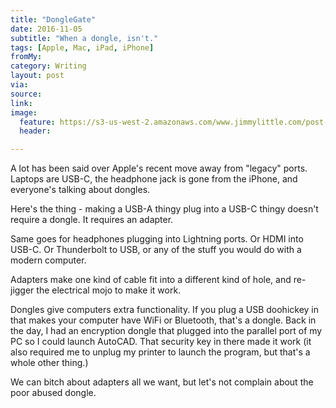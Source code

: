 ```yaml
---
title: "DongleGate"
date: 2016-11-05
subtitle: "When a dongle, isn't."
tags: [Apple, Mac, iPad, iPhone]
fromMy: 
category: Writing
layout: post
via: 
source: 
link: 
image:
  feature: https://s3-us-west-2.amazonaws.com/www.jimmylittle.com/post-images/donglegate.png
  header:

---
```

A lot has been said over Apple's recent move away from "legacy" ports. Laptops are USB-C, the headphone jack is gone from the iPhone, and everyone's talking about dongles.

<!-- more -->

Here's the thing - making a USB-A thingy plug into a USB-C thingy doesn't require a dongle. It requires an adapter.

Same goes for headphones plugging into Lightning ports. Or HDMI into USB-C. Or Thunderbolt to USB, or any of the stuff you would do with a modern computer.  

Adapters make one kind of cable fit into a different kind of hole, and re-jigger the electrical mojo to make it work.

Dongles give computers extra functionality. If you plug a USB doohickey in that makes your computer have WiFi or Bluetooth, that's a dongle. Back in the day, I had an encryption dongle that plugged into the parallel port of my PC so I could launch AutoCAD. That security key in there made it work (it also required me to unplug my printer to launch the program, but that's a whole other thing.)

We can bitch about adapters all we want, but let's not complain about the poor abused dongle.


<!-- #Apple, #Mac, #iPad, #iPhone -->
